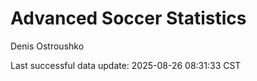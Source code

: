 # Advanced Soccer Statistics
Denis Ostroushko

<!-- gfm -->

Last successful data update: 2025-08-26 08:31:33 CST
